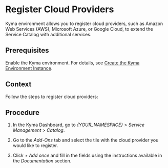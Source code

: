 <!-- loio740132a5c81c4a2daccceb7d743e9a8d -->

# Register Cloud Providers

Kyma environment allows you to register cloud providers, such as Amazon Web Services \(AWS\), Microsoft Azure, or Google Cloud, to extend the Service Catalog with additional services.



<a name="loio740132a5c81c4a2daccceb7d743e9a8d__prereq_hng_chd_fmb"/>

## Prerequisites

Enable the Kyma environment. For details, see [Create the Kyma Environment Instance](../50-administration-and-ops/create-the-kyma-environment-instance-09dd313.md).



## Context

Follow the steps to register cloud providers:



## Procedure

1.  In the Kyma Dashboard, go to *\{YOUR\_NAMESPACE\}* \> *Service Management* \> *Catalog*.

2.  Go to the *Add-Ons* tab and select the tile with the cloud provider you would like to register.

3.  Click *\+ Add once* and fill in the fields using the instructions available in the *Documentation* section.


